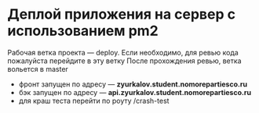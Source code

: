 # Деплой приложения на сервер с использованием pm2

Рабочая ветка проекта — deploy. Если необходимо, для ревью кода пожалуйста перейдите в эту ветку
После прохождения ревью, ветка вольется в master

- фронт запущен по адресу — <b>zyurkalov.student.nomorepartiesco.ru</b>
- бэк запущен по адресу — <b>api.zyurkalov.student.nomorepartiesco.ru</b>
- для краш теста перейти по роуту /crash-test
